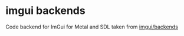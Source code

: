 # imgui backends

Code backend for ImGui for Metal and SDL taken from [imgui/backends](https://github.com/ocornut/imgui/tree/master/backends)
